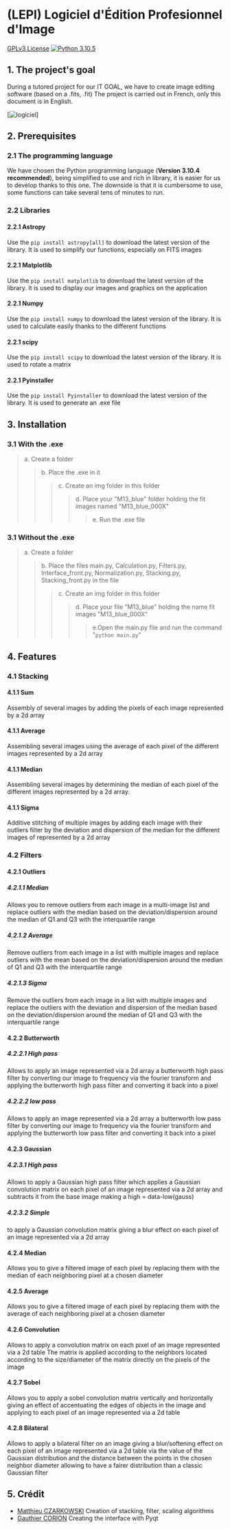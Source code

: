 
# (LEPI) Logiciel d'Édition Profesionnel d'Image
[GPLv3 License](https://img.shields.io/github/license/MisterGranti67/Astronomical-Image-Stacking-Software)
[![Python 3.10.5](https://camo.githubusercontent.com/44da37f0f02bf104f0650fa5f2c754ed3f6166066c9210f31bacb9e63d60736e/68747470733a2f2f696d672e736869656c64732e696f2f707970692f707976657273696f6e732f70796261646765732e737667)](https://www.python.org/downloads/)




## 1. The project's goal
During a tutored project for our IT GOAL, we have to create image editing software (based on a .fits, .fit)
The project is carried out in French, only this document is in English.

[![logiciel](https://github.com/MisterGranti67/Astronomical-Image-Stacking-Software/tree/main/img/logiciel.png)]

## 2. Prerequisites
### 2.1 The programming language
We have chosen the Python programming language (**Version 3.10.4 recommended**), being simplified to use and rich in library, it is easier for us to develop thanks to this one. The downside is that it is cumbersome to use, some functions can take several tens of minutes to run.
### 2.2 Libraries
#### 2.2.1 Astropy
Use the ```pip install astropy[all]``` to download the latest version of the library. It is used to simplify our functions, especially on FITS images
#### 2.2.1 Matplotlib
Use the ```pip install matplotlib``` to download the latest version of the library. It is used to display our images and graphics on the application
#### 2.2.1 Numpy
Use the ```pip install numpy``` to download the latest version of the library. It is used to calculate easily thanks to the different functions
#### 2.2.1 scipy
Use the ```pip install scipy``` to download the latest version of the library. It is used to rotate a matrix
#### 2.2.1 Pyinstaller
Use the ```pip install Pyinstaller``` to download the latest version of the library. It is used to generate an .exe file
## 3. Installation
### 3.1 With the .exe
> a. Create a folder
>> b. Place the .exe in it
>>> c. Create an img folder in this folder
>>>> d. Place your "M13_blue" folder holding the fit images named "M13_blue_000X"
>>>>> e. Run the .exe file

### 3.1 Without the .exe
> a. Create a folder
>> b. Place the files main.py, Calculation.py, Filters.py, Interface_front.py, Normalization.py, Stacking.py, Stacking_front.py in the file
>>> c. Create an img folder in this folder
>>>> d. Place your file "M13_blue" holding the name fit images "M13_blue_000X"
>>>>> e.Open the main.py file and run the command "```python main.py```"

## 4. Features
### 4.1 Stacking
#### 4.1.1 Sum
Assembly of several images by adding the pixels of each image represented by a 2d array
#### 4.1.1 Average
Assembling several images using the average of each pixel of the different images represented by a 2d array
#### 4.1.1 Median
Assembling several images by determining the median of each pixel of the different images represented by a 2d array.
#### 4.1.1 Sigma
Additive stitching of multiple images by adding each image with their outliers filter by the deviation and dispersion of the median for the different images of represented by a 2d array
### 4.2 Filters
#### 4.2.1 Outliers
##### 4.2.1.1 Median
Allows you to remove outliers from each image in a multi-image list and replace outliers with the median based on the deviation/dispersion around the median of Q1 and Q3 with the interquartile range
##### 4.2.1.2 Average
Remove outliers from each image in a list with multiple images and replace outliers with the mean based on the deviation/dispersion around the median of Q1 and Q3 with the interquartile range
##### 4.2.1.3 Sigma
Remove the outliers from each image in a list with multiple images and replace the outliers with the deviation and dispersion of the median based on the deviation/dispersion around the median of Q1 and Q3 with the interquartile range

#### 4.2.2 Butterworth
##### 4.2.2.1 High pass
Allows to apply an image represented via a 2d array a butterworth high pass filter by converting our image to frequency via the fourier transform and applying the butterworth high pass filter and converting it back into a pixel
##### 4.2.2.2 low pass
Allows to apply an image represented via a 2d array a butterworth low pass filter by converting our image to frequency via the fourier transform and applying the butterworth low pass filter and converting it back into a pixel
#### 4.2.3 Gaussian
##### 4.2.3.1 High pass
Allows to apply a Gaussian high pass filter which applies a Gaussian convolution matrix on each pixel of an image represented via a 2d array and subtracts it from the base image making a high = data-low(gauss)
##### 4.2.3.2 Simple
to apply a Gaussian convolution matrix giving a blur effect on each pixel of an image represented via a 2d array

#### 4.2.4 Median
Allows you to give a filtered image of each pixel by replacing them with the median of each neighboring pixel at a chosen diameter
#### 4.2.5 Average
Allows you to give a filtered image of each pixel by replacing them with the average of each neighboring pixel at a chosen diameter
#### 4.2.6 Convolution
Allows to apply a convolution matrix on each pixel of an image represented via a 2d table The matrix is applied according to the neighbors located according to the size/diameter of the matrix directly on the pixels of the image
#### 4.2.7 Sobel
Allows you to apply a sobel convolution matrix vertically and horizontally giving an effect of accentuating the edges of objects in the image and applying to each pixel of an image represented via a 2d table
#### 4.2.8 Bilateral
Allows to apply a bilateral filter on an image giving a blur/softening effect on each pixel of an image represented via a 2d table via the value of the Gaussian distribution and the distance between the points in the chosen neighbor diameter allowing to have a fairer distribution than a classic Gaussian filter

## 5. Crédit
- [Matthieu CZARKOWSKI](https://github.com/la-ref) Creation of stacking, filter, scaling algorithms
- [Gauthier CORION](https://github.com/MisterGranti67) Creating the interface with Pyqt



